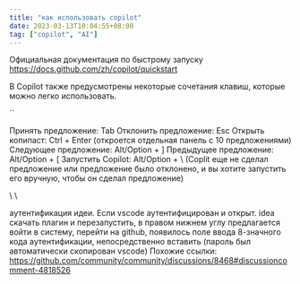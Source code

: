 ```yaml
---
title: "как использовать copilot"
date: 2023-03-13T10:04:55+08:00
tag: ["copilot", "AI"]
---
```

Официальная документация по быстрому запуску
https://docs.github.com/zh/copilot/quickstart

В Copilot также предусмотрены некоторые сочетания клавиш, которые можно легко использовать.

``

Принять предложение: Tab
Отклонить предложение: Esc
Открыть копипаст: Ctrl + Enter (откроется отдельная панель с 10 предложениями)
Следующее предложение: Alt/Option + ]
Предыдущее предложение: Alt/Option + [
Запустить Copilot: Alt/Option + \ (Coplit еще не сделал предложение или предложение было отклонено, и вы хотите запустить его вручную, чтобы он сделал предложение)

\ \

аутентификация идеи.
Если vscode аутентифицирован и открыт.
idea скачать плагин и перезапустить, в правом нижнем углу предлагается войти в систему, перейти на github, появилось поле ввода 8-значного кода аутентификации, непосредственно вставить (пароль был автоматически скопирован vscode) Похожие ссылки:
https://github.com/community/community/discussions/8468#discussioncomment-4818526